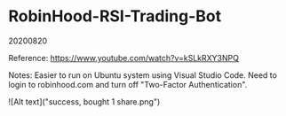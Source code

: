 # RobinHood-RSI-Trading-Bot
20200820

Reference: 
https://www.youtube.com/watch?v=kSLkRXY3NPQ

Notes:
Easier to run on Ubuntu system using Visual Studio Code.
Need to login to robinhood.com and turn off "Two-Factor Authentication".

![Alt text]("success, bought 1 share.png")
